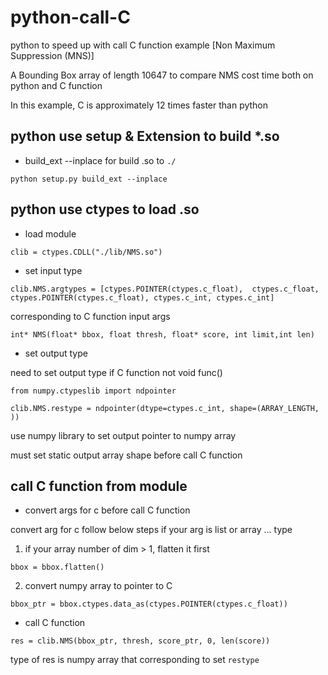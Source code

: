 # python-call-C
python to speed up with call C function example [Non Maximum Suppression (MNS)]

A Bounding Box array of length 10647 to compare NMS cost time both on python and C function

In this example, C is approximately 12 times faster than python

## python use setup & Extension to build *.so 
* build_ext --inplace for build .so to `./`

`python setup.py build_ext --inplace`

## python use ctypes to load .so 
* load module

`clib = ctypes.CDLL("./lib/NMS.so")`

* set input type

`clib.NMS.argtypes = [ctypes.POINTER(ctypes.c_float), 
                        ctypes.c_float, 
                        ctypes.POINTER(ctypes.c_float),
                        ctypes.c_int,
                        ctypes.c_int]`

corresponding to C function input args

`int* NMS(float* bbox, float thresh, float* score, int limit,int len)
`

* set output type

need to set output type if C function not void func()

`from numpy.ctypeslib import ndpointer`

`clib.NMS.restype = ndpointer(dtype=ctypes.c_int, shape=(ARRAY_LENGTH, ))`

use numpy library to set output pointer to numpy array

must set static output array shape before call C function

## call C function from module

* convert args for c before call C function

convert arg for c follow below steps if your arg is list or array ... type

1. if your array number of dim > 1, flatten it first 

`bbox = bbox.flatten()`

2. convert numpy array to pointer to C

`bbox_ptr = bbox.ctypes.data_as(ctypes.POINTER(ctypes.c_float))`

* call C function

`res = clib.NMS(bbox_ptr, thresh, score_ptr, 0, len(score))`

type of res is numpy array that corresponding to set `restype`




